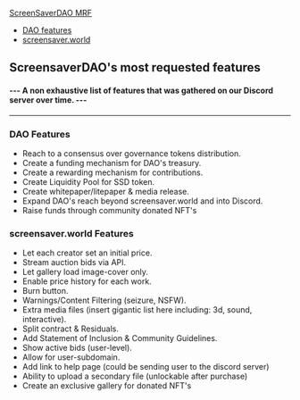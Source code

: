 [ScreenSaverDAO MRF](#-screensaverdaos-most-frequently-asked-features-introduction)

- [DAO features](#dao)
- [screensaver.world](#screensaverworld)

## **ScreensaverDAO's** most requested features

#### --- A non exhaustive list of features that was gathered on our Discord server over time. ---

---

### DAO Features

- Reach to a consensus over governance tokens distribution.
- Create a funding mechanism for DAO's treasury.
- Create a rewarding mechanism for contributions.
- Create Liquidity Pool for SSD token.
- Create whitepaper/litepaper & media release.
- Expand DAO's reach beyond screensaver.world and into Discord.
- Raise funds through community donated NFT's

### screensaver.world Features

- Let each creator set an initial price.
- Stream auction bids via API.
- Let gallery load image-cover only.
- Enable price history for each work.
- Burn button.
- Warnings/Content Filtering (seizure, NSFW).
- Extra media files (insert gigantic list here including: 3d, sound, interactive).
- Split contract & Residuals.
- Add Statement of Inclusion & Community Guidelines.
- Show active bids (user-level).
- Allow for user-subdomain.
- Add link to help page (could be sending user to the discord server)
- Ability to upload a secondary file (unlockable after purchase)
- Create an exclusive gallery for donated NFT's